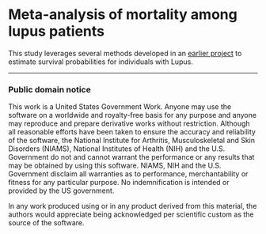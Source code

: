 # Meta-analysis of mortality among lupus patients

This study leverages several methods developed in an [earlier project](http://www.github.com/webbedfeet/LupusMeta)
to estimate survival probabilities for individuals with Lupus. 

---

### Public domain notice

This work is a United States Government Work. Anyone may use the software on a worldwide and royalty-free basis for any purpose and anyone may reproduce and prepare derivative works without restriction. Although all reasonable efforts have been taken to ensure the accuracy and reliability of the software, the National Institute for Arthritis, Musculoskeletal and Skin Disorders (NIAMS), National Institutes of Health (NIH) and the U.S. Government do not and cannot warrant the performance or any results that may be obtained by using this software. NIAMS, NIH and the U.S. Government disclaim all warranties as to performance, merchantability or fitness for any particular purpose. No indemnification is intended or provided by the US government.

In any work produced using or in any product derived from this material, the authors would appreciate being acknowledged per scientific custom as the source of the software.
